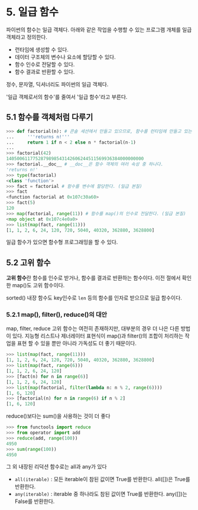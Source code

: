 # 5. 일급 함수

파이썬의 함수는 일급 객체다. 아래와 같은 작업을 수행할 수 있는 프로그램 개체를 일급 객체라고 정의한다.

- 런타임에 생성할 수 있다.
- 데이터 구조체의 변수나 요소에 할당할 수 있다.
- 함수 인수로 전달할 수 있다.
- 함수 결과로 반환할 수 있다.

정수, 문자열, 딕셔너리도 파이썬의 일급 객체다.

'일급 객체로서의 함수'를 줄여서 '일급 함수'라고 부른다.

## 5.1 함수를 객체처럼 다루기

```python
>>> def factorial(n): # 콘솔 세션에서 만들고 있으므로, 함수를 런타임에 만들고 있는 것이다. (일급 본질)
...     '''returns n!'''
...     return 1 if n < 2 else n * factorial(n-1)
...
>>> factorial(42)
1405006117752879898543142606244511569936384000000000
>>> factorial.__doc__ # __doc__은 함수 객체의 여러 속성 중 하나다.
'returns n!'
>>> type(factorial)
<class 'function'>
>>> fact = factorial # 함수를 변수에 할당한다. (일급 본질)
>>> fact
<function factorial at 0x107c30a60>
>>> fact(5)
120
>>> map(factorial, range(11)) # 함수를 map()의 인수로 전달한다. (일급 본질)
<map object at 0x107c4e0a0>
>>> list(map(fact, range(11)))
[1, 1, 2, 6, 24, 120, 720, 5040, 40320, 362880, 3628800]
```

일급 함수가 있으면 함수형 프로그래밍을 할 수 있다.

## 5.2 고위 함수

**고위 함수**란 함수를 인수로 받거나, 함수를 결과로 반환하는 함수이다. 이전 절에서 확인 한 map()도 고위 함수이다.

sorted() 내장 함수도 key인수로 `len` 등의 함수를 인자로 받으므로 일급 함수이다.

### 5.2.1 map(), filter(), reduce()의 대안

map, filter, reduce 고위 함수는 여전히 존재하지만, 대부분의 경우 더 나은 다른 방법이 있다.
지능형 리스트나 제너레이터 표현식이 map()과 filter()의 조합이 처리하는 작업을 표현 할 수 있을 뿐만 아니라 가독성도 더 좋기 때문이다.

```python
>>> list(map(fact, range(11)))
[1, 1, 2, 6, 24, 120, 720, 5040, 40320, 362880, 3628800]
>>> list(map(fact, range(6)))
[1, 1, 2, 6, 24, 120]
>>> [fact(n) for n in range(6)]
[1, 1, 2, 6, 24, 120]
>>> list(map(factorial, filter(lambda n: n % 2, range(6))))
[1, 6, 120]
>>> [factorial(n) for n in range(6) if n % 2]
[1, 6, 120]
```

reduce()보다는 sum()을 사용하는 것이 더 좋다

```python
>>> from functools import reduce
>>> from operator import add
>>> reduce(add, range(100))
4950
>>> sum(range(100))
4950
```

그 외 내장된 리덕션 함수로는 all과 any가 있다

- `all(iterable)` : 모든 iterable이 참된 값이면 True를 반환한다. all([])은 True를 반환한다.
- `any(iterable)` : iterable 중 하나라도 참된 값이면 True를 반환한다. any([])는 False를 반환한다.
